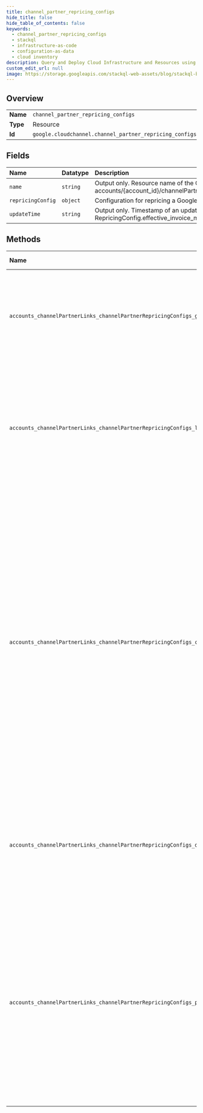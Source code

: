 ```yaml
---
title: channel_partner_repricing_configs
hide_title: false
hide_table_of_contents: false
keywords:
  - channel_partner_repricing_configs
  - stackql
  - infrastructure-as-code
  - configuration-as-data
  - cloud inventory
description: Query and Deploy Cloud Infrastructure and Resources using SQL
custom_edit_url: null
image: https://storage.googleapis.com/stackql-web-assets/blog/stackql-blog-post-featured-image.png
---
```

  
    

## Overview
<table><tbody>
<tr><td><b>Name</b></td><td><code>channel_partner_repricing_configs</code></td></tr>
<tr><td><b>Type</b></td><td>Resource</td></tr>
<tr><td><b>Id</b></td><td><code>google.cloudchannel.channel_partner_repricing_configs</code></td></tr>
</tbody></table>

## Fields
| Name | Datatype | Description |
|:-----|:---------|:------------|
| `name` | `string` | Output only. Resource name of the ChannelPartnerRepricingConfig. Format: accounts/{account_id}/channelPartnerLinks/{channel_partner_id}/channelPartnerRepricingConfigs/{id}. |
| `repricingConfig` | `object` | Configuration for repricing a Google bill over a period of time. |
| `updateTime` | `string` | Output only. Timestamp of an update to the repricing rule. If `update_time` is after RepricingConfig.effective_invoice_month then it indicates this was set mid-month. |
## Methods
| Name | Accessible by | Required Params | Description |
|:-----|:--------------|:----------------|:------------|
| `accounts_channelPartnerLinks_channelPartnerRepricingConfigs_get` | `SELECT` | `name` | Gets information about how a Distributor modifies their bill before sending it to a ChannelPartner. Possible Error Codes: * PERMISSION_DENIED: If the account making the request and the account being queried are different. * NOT_FOUND: The ChannelPartnerRepricingConfig was not found. * INTERNAL: Any non-user error related to technical issues in the backend. In this case, contact Cloud Channel support. Return Value: If successful, the ChannelPartnerRepricingConfig resource, otherwise returns an error. |
| `accounts_channelPartnerLinks_channelPartnerRepricingConfigs_list` | `SELECT` | `parent` | Lists information about how a Reseller modifies their bill before sending it to a ChannelPartner. Possible Error Codes: * PERMISSION_DENIED: If the account making the request and the account being queried are different. * NOT_FOUND: The ChannelPartnerRepricingConfig specified does not exist or is not associated with the given account. * INTERNAL: Any non-user error related to technical issues in the backend. In this case, contact Cloud Channel support. Return Value: If successful, the ChannelPartnerRepricingConfig resources. The data for each resource is displayed in the ascending order of: * channel partner ID * RepricingConfig.effective_invoice_month * ChannelPartnerRepricingConfig.update_time If unsuccessful, returns an error. |
| `accounts_channelPartnerLinks_channelPartnerRepricingConfigs_create` | `INSERT` | `parent` | Creates a ChannelPartnerRepricingConfig. Call this method to set modifications for a specific ChannelPartner's bill. You can only create configs if the RepricingConfig.effective_invoice_month is a future month. If needed, you can create a config for the current month, with some restrictions. When creating a config for a future month, make sure there are no existing configs for that RepricingConfig.effective_invoice_month. The following restrictions are for creating configs in the current month. * This functionality is reserved for recovering from an erroneous config, and should not be used for regular business cases. * The new config will not modify exports used with other configs. Changes to the config may be immediate, but may take up to 24 hours. * There is a limit of ten configs for any ChannelPartner or RepricingConfig.effective_invoice_month. * The contained ChannelPartnerRepricingConfig.repricing_config vaule must be different from the value used in the current config for a ChannelPartner. Possible Error Codes: * PERMISSION_DENIED: If the account making the request and the account being queried are different. * INVALID_ARGUMENT: Missing or invalid required parameters in the request. Also displays if the updated config is for the current month or past months. * NOT_FOUND: The ChannelPartnerRepricingConfig specified does not exist or is not associated with the given account. * INTERNAL: Any non-user error related to technical issues in the backend. In this case, contact Cloud Channel support. Return Value: If successful, the updated ChannelPartnerRepricingConfig resource, otherwise returns an error. |
| `accounts_channelPartnerLinks_channelPartnerRepricingConfigs_delete` | `DELETE` | `name` | Deletes the given ChannelPartnerRepricingConfig permanently. You can only delete configs if their RepricingConfig.effective_invoice_month is set to a date after the current month. Possible error codes: * PERMISSION_DENIED: The account making the request does not own this customer. * INVALID_ARGUMENT: Required request parameters are missing or invalid. * FAILED_PRECONDITION: The ChannelPartnerRepricingConfig is active or in the past. * NOT_FOUND: No ChannelPartnerRepricingConfig found for the name in the request. |
| `accounts_channelPartnerLinks_channelPartnerRepricingConfigs_patch` | `EXEC` | `name` | Updates a ChannelPartnerRepricingConfig. Call this method to set modifications for a specific ChannelPartner's bill. This method overwrites the existing CustomerRepricingConfig. You can only update configs if the RepricingConfig.effective_invoice_month is a future month. To make changes to configs for the current month, use CreateChannelPartnerRepricingConfig, taking note of its restrictions. You cannot update the RepricingConfig.effective_invoice_month. When updating a config in the future: * This config must already exist. Possible Error Codes: * PERMISSION_DENIED: If the account making the request and the account being queried are different. * INVALID_ARGUMENT: Missing or invalid required parameters in the request. Also displays if the updated config is for the current month or past months. * NOT_FOUND: The ChannelPartnerRepricingConfig specified does not exist or is not associated with the given account. * INTERNAL: Any non-user error related to technical issues in the backend. In this case, contact Cloud Channel support. Return Value: If successful, the updated ChannelPartnerRepricingConfig resource, otherwise returns an error. |
